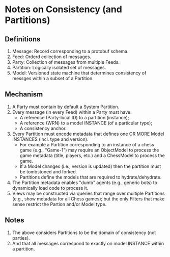 # Notes on Consistency (and Partitions)

## Definitions

1. Message: Record corresponding to a protobuf schema.
1. Feed: Orderd collection of messages.
1. Party: Collection of messages from multiple Feeds.
1. Partition: Logically isolated set of messages.
1. Model: Versioned state machine that determines consistency of messges within a subset of a Partition.

## Mechanism

1. A Party must contain by default a System Partition.
1. Every message (in every Feed) within a Party must have:
    - A reference (Party-local ID) to a partition (instance);
    - A reference (WRN) to a model INSTANCE (of a particular type);
    - A consistency anchor.
1. Every Partition must encode metadata that defines one OR MORE Model INSTANCES (incl. type and version).
    - For example a Partition corresponding to an instance of a chess game (e.g., "Game-1") may require
      an ObjectModel to process the game metadata (title, players, etc.) and a ChessModel to process the game.
    - If a Model changes (i.e., version is updated) then the partition must be tombstoned and forked.
    - Partitions define the models that are required to hydrate/dehydrate.
1. The Partition metadata enables "dumb" agents (e.g., generic bots) to dynamically load code to process it.
1. Views may be constructed via queries that range over multiple Partitions (e.g., show metadata for all Chess games);
   but the only Filters that make sense restrict the Partion and/or Model type.

## Notes

1. The above considers Partitions to be the domain of consistency (not parties).
1. And that all messages correspond to exactly on model INSTANCE within a partition.
